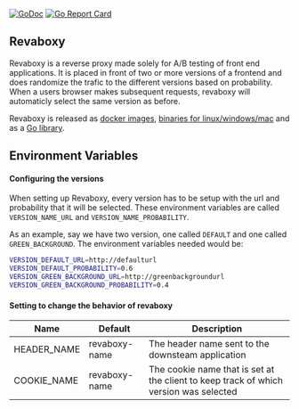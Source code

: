 [![GoDoc](https://godoc.org/github.com/lindell/revaboxy/pkg/revaboxy?status.svg)](https://godoc.org/github.com/lindell/revaboxy/pkg/revaboxy)
[![Go Report Card](https://goreportcard.com/badge/github.com/lindell/revaboxy)](https://goreportcard.com/report/github.com/lindell/revaboxy)

Revaboxy
----
Revaboxy is a reverse proxy made solely for A/B testing of front end applications.
It is placed in front of two or more versions of a frontend and does randomize the trafic to the different versions based on probability.
When a users browser makes subsequent requests, revaboxy will automaticly select the same version as before.


Revaboxy is released as [docker images](https://hub.docker.com/r/lindell/revaboxy/tags), [binaries for linux/windows/mac](https://github.com/lindell/revaboxy/releases) and as a [Go library](https://godoc.org/github.com/lindell/revaboxy/pkg/revaboxy).

Environment Variables
----

#### Configuring the versions
When setting up Revaboxy, every version has to be setup with the url and probability that it will be selected.
These environment variables are called `VERSION_NAME_URL` and `VERSION_NAME_PROBABILITY`.

As an example, say we have two version, one called `DEFAULT` and one called `GREEN_BACKGROUND`. The environment variables needed would be:

```bash
VERSION_DEFAULT_URL=http://defaulturl
VERSION_DEFAULT_PROBABILITY=0.6
VERSION_GREEN_BACKGROUND_URL=http://greenbackgroundurl
VERSION_GREEN_BACKGROUND_PROBABILITY=0.4
```

#### Setting to change the behavior of revaboxy
| Name | Default | Description |
| ---- | ------- | ----------- |
| HEADER_NAME | revaboxy-name | The header name sent to the downsteam application |
| COOKIE_NAME | revaboxy-name | The cookie name that is set at the client to keep track of which version was selected |

